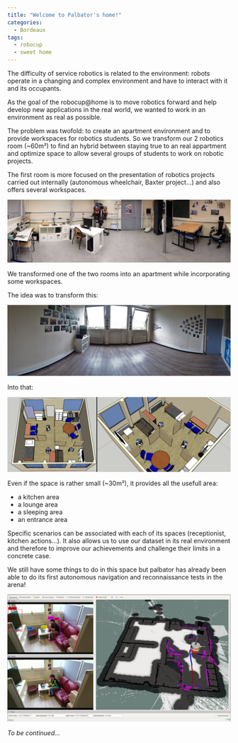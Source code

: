 ```yaml
---
title: "Welcome to Palbator's home!"
categories:
  - Bordeaux
tags:
  - robocup
  - sweet home
---
```


The difficulty of service robotics is related to the environment: robots operate in a changing and complex environment and have to interact with it and its occupants.

As the goal of the robocup@home is to move robotics forward and help develop new applications in the real world, we wanted to work in an environment as real as possible.

The problem was twofold: to create an apartment environment and to provide workspaces for robotics students. So we transform our 2 robotics room (~60m²) to find an hybrid between staying true to an real appartment and optimize space to allow several groups of students to work on robotic projects.

The first room is more focused on the presentation of robotics projects carried out internally (autonomous wheelchair, Baxter project...) and also offers several workspaces.

![robotic_room](/assets/images/articles/robotic_arena/robotic_room_xs.jpg)

We transformed one of the two rooms into an apartment while incorporating some workspaces.

The idea was to transform this:

![arena_clean](/assets/images/articles/robotic_arena/robotic_arena_empty.jpg)

Into that:

![arema_sketchup](/assets/images/articles/robotic_arena/robotic_arena_model.png)

Even if the space is rather small (~30m²), it provides all the usefull area:

* a kitchen area
* a lounge area
* a sleeping area
* an entrance area

Specific scenarios can be associated with each of its spaces (receptionist, kitchen actions...). It also allows us to use our dataset in its real environment and therefore to improve our achievements and challenge their limits in a concrete case.

We still have some things to do in this space but palbator has already been able to do its first autonomous navigation and reconnaissance tests in the arena!

![palbator_demo_picture](/assets/images/articles/robotic_arena/PAL_demo_screenshot.png)

*To be continued...*
